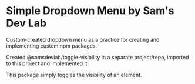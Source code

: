 # Simple Dropdown Menu by Sam's Dev Lab

Custom-created dropdown menu as a practice for creating and implementing custom npm packages.

Created @samsdevlab/toggle-visibility in a separate project/repo, imported to this project and implemented it.

This package simply toggles the visibility of an element.
